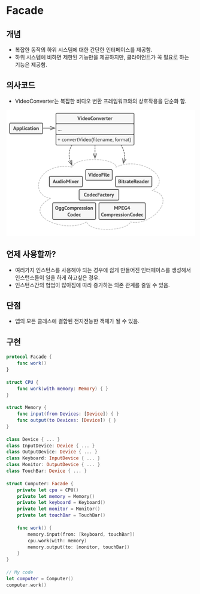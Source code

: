# Facade

## 개념

- 복잡한 동작의 하위 시스템에 대한 간단한 인터페이스를 제공함.
- 하위 시스템에 비하면 제한된 기능만을 제공하지만, 클라이언트가 꼭 필요로 하는 기능은 제공함.

## 의사코드

- VideoConverter는 복잡한 비디오 변환 프레임워크와의 상호작용을 단순화 함.

![Untitled](Images/facade_1.png)

## 언제 사용할까?

- 여러가지 인스턴스를 사용해야 되는 경우에 쉽게 만들어진 인터페이스를 생성해서 인스턴스들이 일을 하게 하고싶은 경우.
- 인스턴스간의 협업이 많아짐에 따라 증가하는 의존 관계를 줄일 수 있음.

## 단점

- 앱의 모든 클래스에 결합된 전지전능한 객체가 될 수 있음.

## 구현

```swift
protocol Facade {
    func work()
}

struct CPU {
    func work(with memory: Memory) { }
}

struct Memory {
    func input(from Devices: [Device]) { }
    func output(to Devices: [Device]) { }
}

class Device { ... }
class InputDevice: Device { ... }
class OutputDevice: Device { ... }
class Keyboard: InputDevice { ... }
class Monitor: OutputDevice { ... }
class TouchBar: Device { ... }

struct Computer: Facade {
    private let cpu = CPU()
    private let memory = Memory()
    private let keyboard = Keyboard()
    private let monitor = Monitor()
    private let touchBar = TouchBar()

    func work() {
        memory.input(from: [keyboard, touchBar])
        cpu.work(with: memory)
        memory.output(to: [monitor, touchBar])
    }
}

// My code
let computer = Computer()
computer.work()
```
